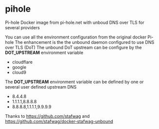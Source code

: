 # pihole
Pi-hole Docker image from pi-hole.net with unboud DNS over TLS for several providers

You can use all the environment configuration from the original docker Pi-hole 
The enhancement is the the unbound daemon configured to use DNS over TLS (DoT)
The unbound DoT upstream can be configure by the **DOT_UPSTREAM** environment variable
* cloudflare
* google
* cloud9

The **DOT_UPSTREAM** environment variable can be defined by one or several user defined upstream DNS
* 8.4.4.8
* 1.1.1.1,8.8.8.8
* 8.8.8.8,1.1.1.1,9.9.9.9


Thanks to https://github.com/stafwag and https://github.com/stafwag/docker-stafwag-unbound
